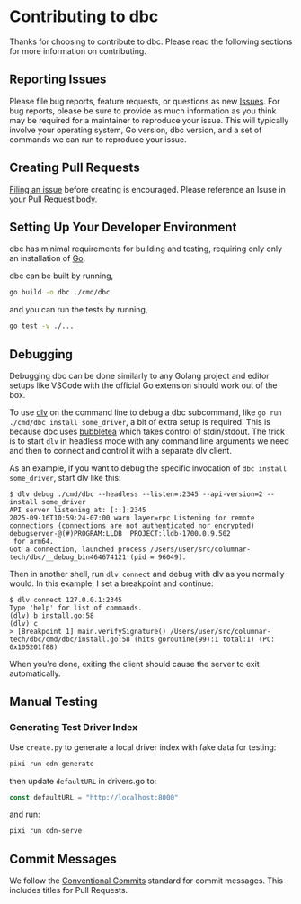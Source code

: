 # Contributing to dbc

Thanks for choosing to contribute to dbc. Please read the following sections for more information on contributing.

## Reporting Issues

Please file bug reports, feature requests, or questions as new [Issues](https://github.com/columnar-tech/dbc/issues/new/choose). For bug reports, please be sure to provide as much information as you think may be required for a maintainer to reproduce your issue. This will typically involve your operating system, Go version, dbc version, and a set of commands we can run to reproduce your issue.

## Creating Pull Requests

[Filing an issue](https://github.com/columnar-tech/dbc/issues/new/choose) before creating is encouraged. Please reference an Isuse in your Pull Request body.

## Setting Up Your Developer Environment

dbc has minimal requirements for building and testing, requiring only only an installation of [Go](https://go.dev/doc/install).

dbc can be built by running,

```sh
go build -o dbc ./cmd/dbc
```

and you can run the tests by running,

```sh
go test -v ./...
```

## Debugging

Debugging dbc can be done similarly to any Golang project and editor setups like VSCode with the official Go extension should work out of the box.

To use [dlv](https://github.com/go-delve/delve) on the command line to debug a dbc subcommand, like `go run ./cmd/dbc install some_driver`, a bit of extra setup is required.
This is because dbc uses [bubbletea](https://github.com/charmbracelet/bubbletea/) which takes control of stdin/stdout.
The trick is to start `dlv` in headless mode with any command line arguments we need and then to connect and control it with a separate dlv client.

As an example, if you want to debug the specific invocation of `dbc install some_driver`, start dlv like this:

```console
$ dlv debug ./cmd/dbc --headless --listen=:2345 --api-version=2 -- install some_driver
API server listening at: [::]:2345
2025-09-16T10:59:24-07:00 warn layer=rpc Listening for remote connections (connections are not authenticated nor encrypted)
debugserver-@(#)PROGRAM:LLDB  PROJECT:lldb-1700.0.9.502
 for arm64.
Got a connection, launched process /Users/user/src/columnar-tech/dbc/__debug_bin464674121 (pid = 96049).
```

Then in another shell, run `dlv connect` and debug with dlv as you normally would. In this example, I set a breakpoint and continue:

```console
$ dlv connect 127.0.0.1:2345
Type 'help' for list of commands.
(dlv) b install.go:58
(dlv) c
> [Breakpoint 1] main.verifySignature() /Users/user/src/columnar-tech/dbc/cmd/dbc/install.go:58 (hits goroutine(99):1 total:1) (PC: 0x105201f88)
```

When you're done, exiting the client should cause the server to exit automatically.

## Manual Testing

### Generating Test Driver Index

Use `create.py` to generate a local driver index with fake data for testing:

```sh
pixi run cdn-generate
```

then update `defaultURL` in drivers.go to:

```go
const defaultURL = "http://localhost:8000"
```

and run:

```sh
pixi run cdn-serve
```

## Commit Messages

We follow the [Conventional Commits](https://www.conventionalcommits.org) standard for commit messages. This includes titles for Pull Requests.
